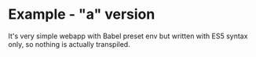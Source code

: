 Example - "a" version
=====================

It's very simple webapp with Babel preset env but written with ES5 syntax only, so nothing is actually transpiled.